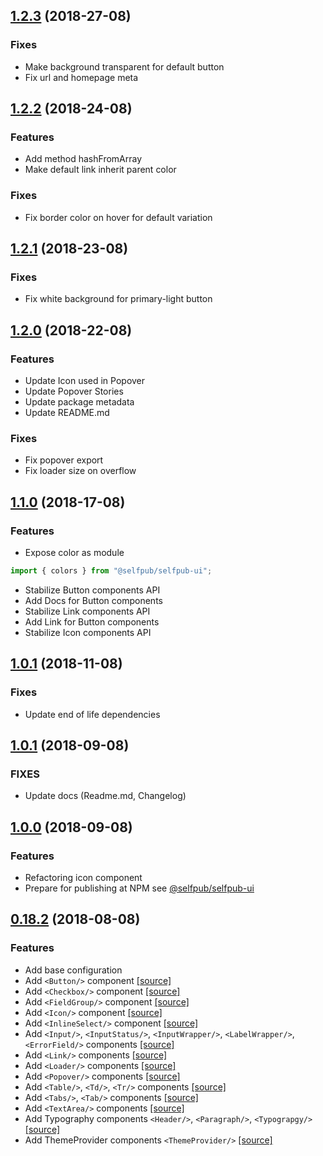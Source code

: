 <a name="1.2.3"></a>
## [1.2.3](https://github.com/MyBook/selfpub-ui/compare/v1.2.2...v1.2.3) (2018-27-08)

### Fixes

* Make background transparent for default button
* Fix url and homepage meta

<a name="1.2.2"></a>
## [1.2.2](https://github.com/MyBook/selfpub-ui/compare/v1.2.1...v1.2.2) (2018-24-08)

### Features

* Add method hashFromArray
* Make default link inherit parent color

### Fixes

* Fix border color on hover for default variation

<a name="1.2.1"></a>
## [1.2.1](https://github.com/MyBook/selfpub-ui/compare/v1.2.0...v1.2.1) (2018-23-08)

### Fixes

* Fix white background for primary-light button

<a name="1.2.0"></a>
## [1.2.0](https://github.com/MyBook/selfpub-ui/compare/v1.1.0...v1.2.0) (2018-22-08)

### Features

* Update Icon used in Popover
* Update Popover Stories
* Update package metadata
* Update README.md

### Fixes

* Fix popover export
* Fix loader size on overflow


<a name="1.1.0"></a>
## [1.1.0](https://github.com/MyBook/selfpub-ui/compare/v1.0.2...v1.1.0) (2018-17-08)

### Features

* Expose color as module
```js
import { colors } from "@selfpub/selfpub-ui";
```
* Stabilize Button components API 
* Add Docs for Button components
* Stabilize Link components API
* Add Link for Button components
* Stabilize Icon components API


<a name="1.0.2"></a>
## [1.0.1](https://github.com/MyBook/selfpub-ui/compare/v1.0.0...v1.0.1) (2018-11-08)

### Fixes

* Update end of life dependencies

<a name="1.0.1"></a>
## [1.0.1](https://github.com/MyBook/selfpub-ui/compare/v1.0.0...v1.0.1) (2018-09-08)

### FIXES

* Update docs (Readme.md, Changelog)

<a name="1.0.0"></a>
## [1.0.0](https://github.com/MyBook/selfpub-ui/compare/v0.18.2...v1.0.0) (2018-09-08)

### Features

* Refactoring icon component
* Prepare for publishing at NPM see [@selfpub/selfpub-ui](https://www.npmjs.com/package/@selfpub/selfpub-ui)

<a name="0.18.2"></a>
## [0.18.2](https://github.com/MyBook/selfpub-ui/compare/v0.0.0...v0.18.2) (2018-08-08)


### Features

* Add base configuration
* Add `<Button/>` component [\[source\]](https://github.com/MyBook/selfpub-ui/tree/master/src/components/button)
* Add `<Checkbox/>` component [\[source\]](https://github.com/MyBook/selfpub-ui/tree/master/src/components/checkbox)
* Add `<FieldGroup/>` component [\[source\]](https://github.com/MyBook/selfpub-ui/tree/master/src/components/field-group)
* Add `<Icon/>` component [\[source\]](https://github.com/MyBook/selfpub-ui/tree/master/src/components/icons)
* Add `<InlineSelect/>` component [\[source\]](https://github.com/MyBook/selfpub-ui/tree/master/src/components/inline-select)
* Add `<Input/>`, `<InputStatus/>`, `<InputWrapper/>`, `<LabelWrapper/>`, `<ErrorField/>` components [\[source\]](https://github.com/MyBook/selfpub-ui/tree/master/src/components/input)
* Add `<Link/>` components [\[source\]](https://github.com/MyBook/selfpub-ui/tree/master/src/components/link)
* Add `<Loader/>` components [\[source\]](https://github.com/MyBook/selfpub-ui/tree/master/src/components/loader)
* Add `<Popover/>` components [\[source\]](https://github.com/MyBook/selfpub-ui/tree/master/src/components/popover)
* Add `<Table/>`, `<Td/>`, `<Tr/>` components [\[source\]](https://github.com/MyBook/selfpub-ui/tree/master/src/components/table)
* Add `<Tabs/>`, `<Tab/>` components [\[source\]](https://github.com/MyBook/selfpub-ui/tree/master/src/components/tabs)
* Add `<TextArea/>` components [\[source\]](https://github.com/MyBook/selfpub-ui/tree/master/src/components/textarea)
* Add Typography components `<Header/>`, `<Paragraph/>`, `<Typograpgy/>` [\[source\]](https://github.com/MyBook/selfpub-ui/tree/master/src/components/typography)
* Add ThemeProvider components `<ThemeProvider/>` [\[source\]](https://github.com/MyBook/selfpub-ui/tree/master/src/components/typography)



